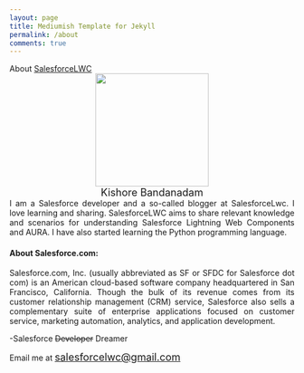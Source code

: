 ```yaml
---
layout: page
title: Mediumish Template for Jekyll
permalink: /about
comments: true
---
```

<div dir="ltr" style="text-align: left;" trbidi="on">
About <a href="https://www.salesforcelwc.in/" rel="nofollow">SalesforceLWC</a>

<div class="separator" style="clear: both; text-align: center;">
<a href="https://3.bp.blogspot.com/-88PW7AHtVAk/XMScVHbYQ-I/AAAAAAAAALw/q6KBY3mZ5vA4hUOGNODbAzcMX_z4u9BNwCLcBGAs/s1600/roundKishore.png" imageanchor="1" style="margin-left: 1em; margin-right: 1em;"><img border="0" data-original-height="884" data-original-width="884" height="200" src="https://3.bp.blogspot.com/-88PW7AHtVAk/XMScVHbYQ-I/AAAAAAAAALw/q6KBY3mZ5vA4hUOGNODbAzcMX_z4u9BNwCLcBGAs/s200/roundKishore.png" width="200" /></a></div>
<div class="separator" style="clear: both; text-align: center;">

</div>
<div class="separator" style="clear: both; text-align: center;">
<span style="font-size: large;">Kishore Bandanadam</span></div>

<div class="separator" style="clear: both; text-align: center;">
</div>
<div style="text-align: justify;">
I am a Salesforce developer and a so-called blogger at SalesforceLwc. I love learning and sharing. SalesforceLWC aims to share relevant knowledge and scenarios for understanding Salesforce Lightning Web Components and AURA. I have also started learning the Python programming language.

<h4>
About Salesforce.com:</h4>
Salesforce.com, Inc. (usually abbreviated as SF or SFDC for Salesforce dot com) is an American cloud-based software company headquartered in&nbsp;San Francisco, California. Though the bulk of its revenue comes from its customer relationship management (CRM) service, Salesforce also sells a complementary suite of enterprise applications focused on customer service, marketing automation, analytics, and application development.


<span style="text-align: right;">-Salesforce </span><strike style="text-align: right;">Developer</strike><span style="text-align: right;"> Dreamer</span>

Email me at <span style="color: #0b5394; font-size: large;">salesforcelwc@gmail.com</span></div>

<!-- Go to www.addthis.com/dashboard to customize your tools -->
<div class="addthis_tipjar_inline">
</div>

</div>
